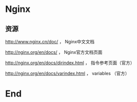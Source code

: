 # Nginx



## 资源

http://www.nginx.cn/doc/ ， Nginx中文文档

http://nginx.org/en/docs/ ， Nginx官方文档页面

http://nginx.org/en/docs/dirindex.html ， 指令参考页面（官方）

http://nginx.org/en/docs/varindex.html ， variables （官方）













































# End